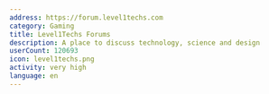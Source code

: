 ```yaml
---
address: https://forum.level1techs.com
category: Gaming
title: Level1Techs Forums
description: A place to discuss technology, science and design
userCount: 120693
icon: level1techs.png
activity: very high
language: en
---
```

